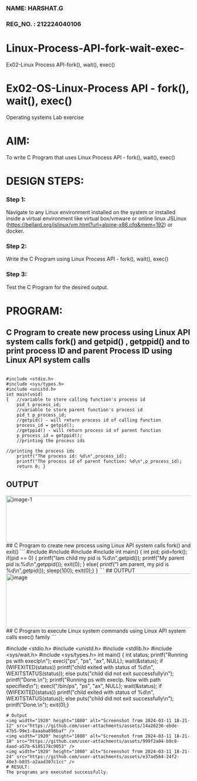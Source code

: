 ### NAME: HARSHAT.G
### REG_NO. : 212224040106
# Linux-Process-API-fork-wait-exec-
Ex02-Linux Process API-fork(), wait(), exec()
# Ex02-OS-Linux-Process API - fork(), wait(), exec()
Operating systems Lab exercise


# AIM:
To write C Program that uses Linux Process API - fork(), wait(), exec()

# DESIGN STEPS:

### Step 1:

Navigate to any Linux environment installed on the system or installed inside a virtual environment like virtual box/vmware or online linux JSLinux (https://bellard.org/jslinux/vm.html?url=alpine-x86.cfg&mem=192) or docker.

### Step 2:

Write the C Program using Linux Process API - fork(), wait(), exec()

### Step 3:

Test the C Program for the desired output. 

# PROGRAM:

## C Program to create new process using Linux API system calls fork() and getpid() , getppid() and to print process ID and parent Process ID using Linux API system calls
```

#include <stdio.h>
#include <sys/types.h>
#include <unistd.h>
int main(void)
{	//variable to store calling function's process id
	pid_t process_id;
	//variable to store parent function's process id
	pid_t p_process_id;
	//getpid() - will return process id of calling function
	process_id = getpid();
	//getppid() - will return process id of parent function
	p_process_id = getppid();
	//printing the process ids

//printing the process ids
	printf("The process id: %d\n",process_id);
	printf("The process id of parent function: %d\n",p_process_id);
	return 0; }
```
## OUTPUT
<img width="839" height="127" alt="image-1" src="https://github.com/user-attachments/assets/6b668d66-b8c6-478d-9957-2f21f9e88d78" />
## C Program to create new process using Linux API system calls fork() and exit()
```
#include <stdio.h>
#include <sys/types.h>
#include <unistd.h>
#include<stdlib.h>
int main()
{ int pid; 
pid=fork(); 
if(pid == 0) 
{ printf("Iam child my pid is %d\n",getpid()); 
printf("My parent pid is:%d\n",getppid()); 
exit(0); } 
else{ 
printf("I am parent, my pid is %d\n",getpid()); 
sleep(100); 
exit(0);} 
}
```
## OUTPUT
<img width="840" height="147" alt="image" src="https://github.com/user-attachments/assets/2a65de8e-050d-4b77-a0cb-9ca07c4c69d7" />
## C Program to execute Linux system commands using Linux API system calls exec() family
```

#include <stdio.h>
#include <unistd.h>
#include <stdlib.h>
#include <sys/wait.h>
#include <sys/types.h>
int main()
{       int status;
        printf("Running ps with execlp\n");
        execl("ps", "ps", "ax", NULL);
        wait(&status);
        if (WIFEXITED(status))
                printf("child exited with status of %d\n", WEXITSTATUS(status));
        else
                puts("child did not exit successfully\n");
        printf("Done.\n");
printf("Running ps with execlp. Now with path specified\n");
        execl("/bin/ps", "ps", "ax", NULL);
        wait(&status);
        if (WIFEXITED(status))
                printf("child exited with status of %d\n", WEXITSTATUS(status));
        else
                puts("child did not exit successfully\n");
        printf("Done.\n");
        exit(0);}
```
# Output
<img width="1920" height="1080" alt="Screenshot from 2024-03-11 18-21-12" src="https://github.com/user-attachments/assets/14a26236-ebde-47b5-99e1-8aaaba898baf" />
<img width="1920" height="1080" alt="Screenshot from 2024-03-11 18-21-18" src="https://github.com/user-attachments/assets/999f2a04-b9c8-4aad-a57b-6185178c9053" />
<img width="1920" height="1080" alt="Screenshot from 2024-03-11 18-21-24" src="https://github.com/user-attachments/assets/e37ad564-24f2-40e3-b035-a2aad307c1cc" />
# RESULT:
The programs are executed successfully.
